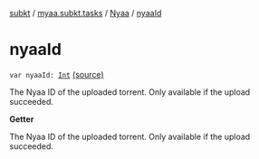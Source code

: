 [subkt](../../index.md) / [myaa.subkt.tasks](../index.md) / [Nyaa](index.md) / [nyaaId](./nyaa-id.md)

# nyaaId

`var nyaaId: `[`Int`](https://kotlinlang.org/api/latest/jvm/stdlib/kotlin/-int/index.html) [(source)](https://github.com/Myaamori/SubKt/blob/0.1.11/src/main/kotlin/myaa/subkt/tasks/tasks.kt#L951)

The Nyaa ID of the uploaded torrent.
Only available if the upload succeeded.

**Getter**

The Nyaa ID of the uploaded torrent.
Only available if the upload succeeded.

